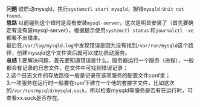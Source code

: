 **问题**
欲启动mysqld，执行`systemctl start mysqld`，报错`mysqld:Unit not found。`<br/>
**思路**
以前碰到这个错时是没有安装`mysql-server`，这次是明显安装了（首先要确定有没有装mysql-server），根据提示使用`systemctl status` 和`journalctl -xe`都看不出错来。<br/>
最后在`/var/log/mysqld.log`中发现错误是因为没有找到`/var/run/mysqld`这个路径，创建mysqld这个文件夹后就可以成功启动服务。<br/>
**总结**
1.要解决问题，首先要知道错误是什么。服务器运行一个服务（进程），一般都会有记录的日志文件，在文件中可找到错误记录；<br/> 
2.这个日志文件的存放路径一般是记录在该项服务的配置文件conf里；<br/>
3.一项服务在运行时一般要在run/下建立一个他的套接字文件，比如这次的`/var/run/mysqld/mysqld.sock`，所以检查mysqld等服务是否有在运行时，可查看xx.sock是否存在。

